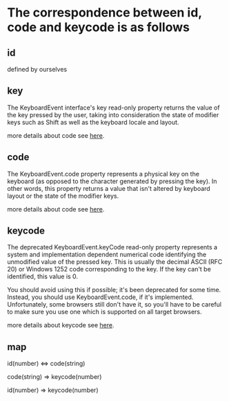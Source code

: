 # The correspondence between id, code and keycode is as follows

## id

defined by ourselves

## key

The KeyboardEvent interface's key read-only property returns the value
of the key pressed by the user, taking into consideration the state of
modifier keys such as Shift as well as the keyboard locale and layout.

more details about code see [here](https://developer.mozilla.org/en-US/docs/Web/API/KeyboardEvent/key).

## code

The KeyboardEvent.code property represents a physical key on the keyboard
(as opposed to the character generated by pressing the key). In other words,
 this property returns a value that isn't altered by keyboard layout or
 the state of the modifier keys.

more details about code see [here](https://developer.mozilla.org/en-us/docs/web/api/keyboardevent/code).

## keycode

The deprecated KeyboardEvent.keyCode read-only property represents a system
and implementation dependent numerical code identifying the unmodified value
of the pressed key. This is usually the decimal ASCII (RFC 20) or Windows 1252
code corresponding to the key. If the key can't be identified, this value is 0.

You should avoid using this if possible; it's been deprecated for some time.
Instead, you should use KeyboardEvent.code, if it's implemented. Unfortunately,
some browsers still don't have it, so you'll have to be careful to make sure
you use one which is supported on all target browsers.

more details about keycode see [here](https://developer.mozilla.org/en-US/docs/Web/API/KeyboardEvent/keyCode).

## map

id(number) <=> code(string)

code(string) => keycode(number)

id(number) => keycode(number)
